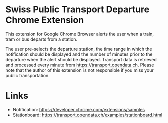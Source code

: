 # Swiss Public Transport Departure Chrome Extension
This extension for Google Chrome Browser alerts the user when a train, tram or bus departs from a station. 

The user pre-selects the departure station, the time range in which the notification should be displayed and the number of minutes prior to the departure when the alert should be displayed. Transport data is retrieved and processed every minute from <a href="https://transport.opendata.ch/">https://transport.opendata.ch</a>. Please note that the author of this extension is not responsible if you miss your public transportation.

# Links
- Notification: https://developer.chrome.com/extensions/samples
- Stationboard: https://transport.opendata.ch/examples/stationboard.html